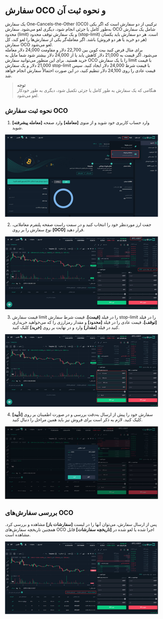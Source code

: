 # سفارش OCO و نحوه ثبت آن

یک سفارش One-Cancels-the-Other (OCO) ترکیبی از دو سفارش  است که اگر یکی به‌طور کامل یا جزئی انجام شود، دیگری لغو می‌شود.
 سفارش  OCO شامل یک سفارش محدود (limit)  و یک سفارش توقف محدود (stop-limit) است. هر دو سفارش باید یکسان (هر دو خرید یا هر دو فروش) باشد. اگر معامله‌گر یکی از سفارش‌ها را لغو کند، کل سفارش OCO لغو می‌شود.<br>
برای مثال فرض کنید بیت کوین بین 22,700 دلار و مقاومت 24,000 دلار معامله می‌شود. اگر قیمت به 21,000 دلار کاهش یابد یا از 24,000 دلار بیشتر شود شما مایل به خرید هستید. برای این منظور می‌توانید سفارش OCO  را با یک سفارش limit با قیمت 21,000 دلار و یک سفارش stop-limit با قیمت شرط  24,000 دلار ایجاد کنید. سپس قیمت عادی را روی 24,100 دلار تنظیم کنید، در این صورت احتمالاً سفارش انجام خواهد شد. 

> **توجه** <br>هنگامی که یک سفارش به طور کامل یا جزئی تکمیل شود، دیگری به طور خودکار لغو می‌شود.

## نحوه ثبت سفارش OCO
1. وارد حساب کاربری خود شوید و از منوی **[معامله]** وارد صفحه **[معامله پیشرفته]** شوید.

![صفحه معامله پیشرفته](./Images/advanced-trade-menu.jpg)

2.    جفت ارز موردنظر خود را انتخاب کنید و در سمت راست صفحه پلتفرم معاملاتی، نوع سفارش را بر روی **[OCO]**  قرار دهید.

![انتخاب جفت ارز و نوع سفارش](./Images/select-currency-pair-and-oco-order-type.jpg)

3. قیمت سفارش limit را در فیلد **[قیمت]**، قیمت شرط سفارش stop-limit را در فیلد **[توقف]**، قیمت عادی را در فیلد **[محدود]** و مقدار رمزارزی را که می‌خواهید خریداری کنید در فیلد **[مقدار]** وارد و در نهایت بر روی **[خرید]** کلیک کنید.

![OCO تکمیل جزئیات سفارش](./Images/set-buy-oco-order.jpg)

4. سفارش خود را پیش از ارسال به‌دقت بررسی و در صورت اطمینان بر روی **[تأیید]** کلیک کنید. لازم به ذکر است برای فروش نیز باید همین مراحل را دنبال کنید.

![OCO تأیید سفارش](./Images/oco-order-confirmation.jpg)

## بررسی سفارش‌های OCO

پس از ارسال سفارش، می‌توان آنها را در لیست **[سفارشات باز]** مشاهده و بررسی کرد.
همچنین  تاریخچه سفارش‌های OCO اجرا شده یا لغو شده در **[تاریخچه سفارشات]** قابل مشاهده است.

![OCO تاریخچه سفارش‌های](./Images/oco-order-history.jpg)